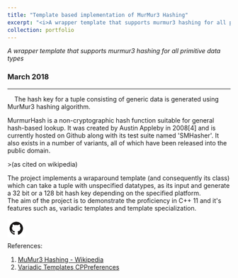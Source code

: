 ```yaml
---
title: "Template based implementation of MurMur3 Hashing"
excerpt: "<i>A wrapper template that supports murmur3 hashing for all primitive data types.</i><br/><img width ='500' src='/images/murmur3.jpeg'><br/><br/>`C++ 11` `Data Structures``Linux`"
collection: portfolio
---
```


<i>A wrapper template that supports murmur3 hashing for all primitive data types</i>
### March 2018
---
&nbsp;
&nbsp;
The hash key for a tuple consisting of generic data is generated using MurMur3 hashing algorithm.  
<p>MurmurHash is a non-cryptographic hash function suitable for general hash-based lookup. It was created by Austin Appleby in 2008[4] and is currently hosted on Github along with its test suite named 'SMHasher'. It also exists in a number of variants, all of which have been released into the public domain.</p>  
>(as cited on wikipedia)

The project implements a wraparound template (and consequently its class) which can take a tuple with unspecified datatypes, as its input and generate a 32 bit or a 128 bit hash key depending on the specified platform.   
The aim of the project is to demonstrate the proficiency in C++ 11 and it's features such as, variadic templates and template specialization. 
<br/>  
<span><a href='https://github.com/Karthik4293/Template_based_MurMur3_Hashing' target='_blank'><img style='float: left;' width = '40' src='/images/git.png'></a></span>
<br/>
<br/>
<br/>
References:  
1. <span style="color:blue"><a href='https://www.karthik4293.me/files/Cell_microarchitecture' target='_blank'>MuMur3 Hashing - Wikipedia</a></span>  
2. <span style="color:blue"><a href='https://en.wikipedia.org/wiki/MurmurHash' target='_blank'>Variadic Templates CPPreferences</a></span>
